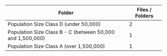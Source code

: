 | Folder                                                     |   Files / Folders |
|------------------------------------------------------------|-------------------|
| Population Size Class D (under 50,000)                     |                 2 |
| Population Size Class B - C (between 50,000 and 1,500,000) |                 1 |
| Population Size Class A (over 1,500,000)                   |                 1 |